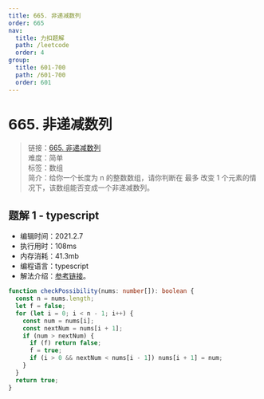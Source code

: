 ```yaml
---
title: 665. 非递减数列
order: 665
nav:
  title: 力扣题解
  path: /leetcode
  order: 4
group:
  title: 601-700
  path: /601-700
  order: 601
---
```


# 665. 非递减数列

> 链接：[665. 非递减数列](https://leetcode-cn.com/problems/non-decreasing-array/)  
> 难度：简单  
> 标签：数组  
> 简介：给你一个长度为 n 的整数数组，请你判断在 最多 改变 1 个元素的情况下，该数组能否变成一个非递减数列。

## 题解 1 - typescript

- 编辑时间：2021.2.7
- 执行用时：108ms
- 内存消耗：41.3mb
- 编程语言：typescript
- 解法介绍：[参考链接](https://leetcode-cn.com/problems/non-decreasing-array/solution/fei-di-jian-shu-lie-by-leetcode-solution-zdsm/)。

```typescript
function checkPossibility(nums: number[]): boolean {
  const n = nums.length;
  let f = false;
  for (let i = 0; i < n - 1; i++) {
    const num = nums[i];
    const nextNum = nums[i + 1];
    if (num > nextNum) {
      if (f) return false;
      f = true;
      if (i > 0 && nextNum < nums[i - 1]) nums[i + 1] = num;
    }
  }
  return true;
}
```
